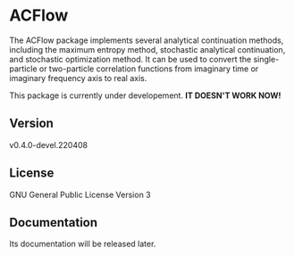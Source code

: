 # ACFlow
 
The ACFlow package implements several analytical continuation methods, including the maximum entropy method, stochastic analytical continuation, and stochastic optimization method. It can be used to convert the single-particle or two-particle correlation functions from imaginary time or imaginary frequency axis to real axis.

This package is currently under developement. **IT DOESN'T WORK NOW!**

## Version

v0.4.0-devel.220408

## License

GNU General Public License Version 3

## Documentation

Its documentation will be released later.